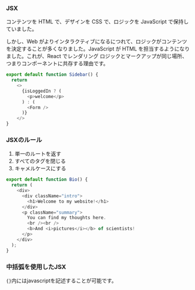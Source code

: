 ### JSX

コンテンツを HTML で、デザインを CSS で、ロジックを JavaScript で保持していました。

しかし、Web がよりインタラクティブになるにつれて、ロジックがコンテンツを決定することが多くなりました。JavaScript が HTML を担当するようになりました。これが、React でレンダリング ロジックとマークアップが同じ場所、つまりコンポーネントに共存する理由です。

```javascript
export default function Sidebar() {
  return
    <>
      {isLoggedIn ? (
        <p>welcome</p>
      ) : (
        <Form />
      )}
    </>
}
```

### JSXのルール

1. 単一のルートを返す
2. すべてのタグを閉じる
3. キャメルケースにする

```javascript
export default function Bio() {
  return (
    <div>
      <div className="intro">
        <h1>Welcome to my website!</h1>
      </div>
      <p className="summary">
        You can find my thoughts here.
        <br /><br />
        <b>And <i>pictures</i></b> of scientists!
      </p>
    </div>
  );
}
```

### 中括弧を使用したJSX

`{}`内にはjavascriptを記述することが可能です。

